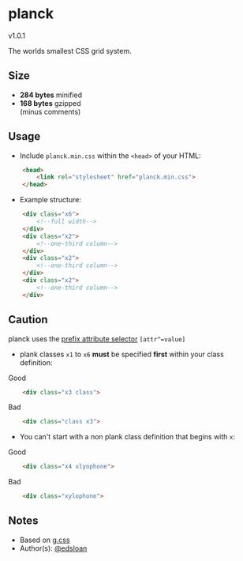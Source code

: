 # planck

v1.0.1

The worlds smallest CSS grid system.

## Size

- **284 bytes** minified 
- **168 bytes** gzipped  
(minus comments)

## Usage

- Include `planck.min.css` within the `<head>` of your HTML:
	
```html
	<head>
		<link rel="stylesheet" href="planck.min.css">
	</head>
```

- Example structure:

```html
	<div class="x6">
		<!--full width-->
	</div>
	<div class="x2">
		<!--one-third column-->
	</div>
	<div class="x2">
		<!--one-third column-->
	</div>
	<div class="x2">
		<!--one-third column-->
	</div>
```

## Caution

planck uses the [prefix attribute selector](https://developer.mozilla.org/en-US/docs/Web/CSS/Attribute_selectors) `[attr^=value]` 

- plank classes `x1` to `x6` **must** be specified **first** within your class definition:

Good
```html
	<div class="x3 class">
```
Bad
```html
	<div class="class x3">
```

- You can't start with a non plank class definition that begins with `x`:

Good
```html
	<div class="x4 xlyophone">
```
Bad
```html
	<div class="xylophone">
```

## Notes

- Based on [g.css](https://github.com/edsloan/g.css)
- Author(s): [@edsloan](https://twitter.com/edsloandev)